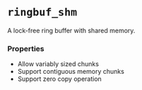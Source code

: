 # `ringbuf_shm`

A lock-free ring buffer with shared memory.

### Properties

* Allow variably sized chunks
* Support contiguous memory chunks
* Support zero copy operation
